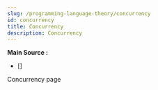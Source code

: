 ```yaml
---
slug: /programming-language-theory/concurrency
id: concurrency
title: Concurrency
description: Concurrency
---
```


**Main Source :**

- [] 

Concurrency page
